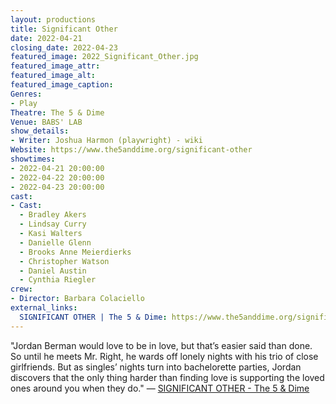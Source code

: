 ```yaml
---
layout: productions
title: Significant Other
date: 2022-04-21
closing_date: 2022-04-23
featured_image: 2022_Significant_Other.jpg
featured_image_attr:
featured_image_alt:
featured_image_caption:
Genres: 
- Play
Theatre: The 5 & Dime
Venue: BABS' LAB
show_details:
- Writer: Joshua Harmon (playwright) - wiki
Website: https://www.the5anddime.org/significant-other
showtimes:
- 2022-04-21 20:00:00
- 2022-04-22 20:00:00
- 2022-04-23 20:00:00
cast:
- Cast:
  - Bradley Akers
  - Lindsay Curry
  - Kasi Walters
  - Danielle Glenn
  - Brooks Anne Meierdierks
  - Christopher Watson
  - Daniel Austin
  - Cynthia Riegler
crew:
- Director: Barbara Colaciello
external_links:
  SIGNIFICANT OTHER | The 5 & Dime: https://www.the5anddime.org/significant-other
---
```

"Jordan Berman would love to be in love, but that’s easier said than done. So until he meets Mr. Right, he wards off lonely nights with his trio of close girlfriends. But as singles’ nights turn into bachelorette parties, Jordan discovers that the only thing harder than finding love is supporting the loved ones around you when they do." — [SIGNIFICANT OTHER - The 5 & Dime](https://www.the5anddime.org/significant-other)
